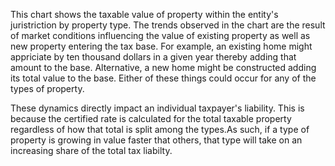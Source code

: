 This chart shows the taxable value of property within the entity's juristriction by property type. The trends observed in the chart are the result of market conditions influencing the value of existing property as well as new property entering the tax base. For example, an existing home might appriciate by ten thousand dollars in a given year thereby adding that amount to the base. Alternative, a new home might be constructed adding its total value to the base. Either of these things could occur for any of the types of property.

These dynamics directly impact an individual taxpayer's liability. This is because the certified rate is calculated for the total taxable property regardless of how that total is split among the types.As such, if a type of property is growing in value faster that others, that type will take on an increasing share of the total tax liabilty.
